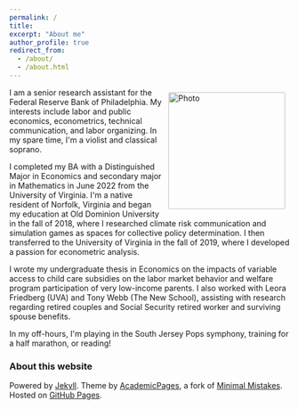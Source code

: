 ```yaml
---
permalink: /
title: 
excerpt: "About me"
author_profile: true
redirect_from: 
  - /about/
  - /about.html
---
```

<img align="right" src="https://meperryviola.github.io/images/headshot.jpg" alt="Photo" style="width: 210px; border-radius: 10px; padding: 8px 8px 8px 8px"/>

I am a senior research assistant for the Federal Reserve Bank of Philadelphia. My interests include labor and public economics, econometrics, technical communication, and labor organizing. In my spare time, I'm a violist and classical soprano.

I completed my BA with a Distinguished Major in Economics and secondary major in Mathematics in June 2022 from the University of Virginia. I'm a native resident of Norfolk, Virginia and began my education at Old Dominion University in the fall of 2018, where I researched climate risk communication and simulation games as spaces for collective policy determination. I then transferred to the University of Virginia in the fall of 2019, where I developed a passion for econometric analysis.

I wrote my undergraduate thesis in Economics on the impacts of variable access to child care subsidies on the labor market behavior and welfare program participation of very low-income parents. I also worked with Leora Friedberg (UVA) and Tony Webb (The New School), assisting with research regarding retired couples and Social Security retired worker and surviving spouse benefits.

In my off-hours, I'm playing in the South Jersey Pops symphony, training for a half marathon, or reading!

### About this website
Powered by [Jekyll](http://jekyllrb.com). Theme by [AcademicPages](https://github.com/academicpages/academicpages.github.io), a fork of [Minimal Mistakes](https://mademistakes.com/work/minimal-mistakes-jekyll-theme/). Hosted on [GitHub Pages](https://pages.github.com/).